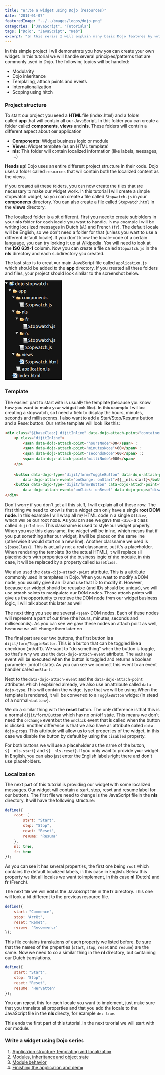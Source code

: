 ```yaml
---
title: "Write a widget using Dojo (resources)"
date: "2014-01-07"
featuredImage: "../../images/logos/dojo.png"
categories: ["JavaScript", "Tutorials"]
tags: ["Dojo", "JavaScript", "Web"]
excerpt: "In this series I will explain many basic Dojo features by writing a widget from scratch. Topics handled are internationalization, inheritance, AMD and more."
---
```


In this simple project I will demonstrate you how you can create your own widget. In this tutorial we will handle several principles/patterns that are commonly used in Dojo. The following topics will be handled:

- Modularity
- Dojo inheritance
- Templating, attach points and events
- Internationalization
- Scoping using hitch

### Project structure

To start our project you need a **HTML** file (index.html) and a folder called **app** that will contain all our JavaScript. In this folder you can create a folder called **components**, **views** and **nls**. These folders will contain a different aspect about our application:

- **Components**: Widget business logic or module
- **Views**: Widget template (as an HTML template)
- **nls**: This folder will contain localized information (like labels, messages, ...)

**Heads up!** Dojo uses an entire different project structure in their code. Dojo uses a folder called `resources` that will contain both the localized content as the views.

If you created all these folders, you can now create the files that are necessary to make our widget work. In this tutorial I will create a simple stopwatch widget, so you can create a file called `Stopwatch.js` in your **components** directory. You can also create a file called `Stopwatch.html` in the **views** directory.

The localized folder is a bit different. First you need to create subfolders in your **nls** folder for each locale you want to handle. In my example I will be writing localized messages in Dutch (`nl`) and French (`fr`). The default locale will be English, so we don't need a folder for that (unless you want to use a different default locale). If you don't know the locale-code of a certain language, you can try looking it up at [Wikipedia](http://en.wikipedia.org/wiki/List_of_ISO_639-1_codes). You will need to look at the **ISO 639-1** column. Now you can create a file called `Stopwatch.js` in the **nls** directory and each subdirectory you created.

The last step is to creat our main JavaScript file called `application.js` which should be added to the **app** directory. If you created all these folders and files, your project should look similar to the screenshot below.

![project-structure](images/project-structure.png)

### Template

The easiest part to start with is usually the template (because you know how you want to make your widget look like). In this example I will be creating a stopwatch, so I need a field to display the hours, minutes, seconds and milliseconds. I also want to add a Start/Stop/Resume button and a Reset button. Our entire template will look like this:

```html
<div class="${baseClass} dijitInline" data-dojo-attach-point="containerNode">
    <p class="dijitInline">
        <span data-dojo-attach-point="hoursNode">00</span> :
        <span data-dojo-attach-point="minutesNode">00</span> :
        <span data-dojo-attach-point="secondsNode">00</span> ::
        <span data-dojo-attach-point="milliNode">000</span>
    </p>

    <button data-dojo-type="dijit/form/ToggleButton" data-dojo-attach-point="startBtn"
        data-dojo-attach-event="onChange: onStart">${__nls.start}</button>
    <button data-dojo-type="dijit/form/Button" data-dojo-attach-point="resetBtn"
        data-dojo-attach-event="onClick: onReset" data-dojo-props="disabled: true">${__nls.reset}</button>
</div>
```

Don't worry if you don't get all this stuff, I will explain all of these now. The first thing we need to know is that a widget can only have a single **root DOM node**. In this example I will wrap all my HTML code in a single `&ltdiv>`, which will be our root node. As you can see we gave this `<div>` a class called `dijitInline`. This classname is used to style our widget properly. When you use this classname, the widget will be inline, which means that if you put something after our widget, it will be placed on the same line (otherwise it would start on a new line). Another classname we used is `${baseClass}`. This is actually not a real classname, but it's a placeholder. When rendering the template (to the actual HTML), it will replace all placeholders with properties of the business logic of the module. In this case, it will be replaced by a property called `baseClass`.

We also used the `data-dojo-attach-point` attribute. This is a attribute commonly used in templates in Dojo. When you want to modify a DOM node, you usually give it an ID and use that ID to modify it. However, because our widget should be reusable (and IDs should be unique), we will use attach points to manipulate our DOM nodes. These attach points will give us the opportunity to retrieve the DOM node from our widget business logic, I will talk about this later as well.

The next thing you see are several `<span>` DOM nodes. Each of these nodes will represent a part of our time (the hours, minutes, seconds and milliseconds). As you can see we gave these nodes an attach point as well, because we will change them later on.

The final part are our two buttons, the first button is a `dijit/form/ToggleButton`. This is a button that can be toggled like a checkbox (on/offf). We want to "do something" when the button is toggle, so that's why we use the `data-dojo-attach-event` attribute. The `onChange` event will be executed when the button is toggled and returns a boolean parameter (on/off state). As you can see we connect this event to an event handler called `onStart`.

Next to the `data-dojo-attach-event` and the `data-dojo-attach-point` attributes which I explained already, we also use an attribute called `data-dojo-type`. This will contain the widget type that we will be using. When the template is rendered, it will be converted to a `ToggleButton` widget (in stead of a normal `<button>`).

We do a similar thing with the **reset** button. The only difference is that this is a normal `dijit/form/Button` which has no on/off state. This means we don't need the `onChange` event but the `onClick` event that is called when the button is clicked. Another difference is that we also have an attribute called `data-dojo-props`. This attribute will allow us to set properties of the widget, in this case we disable the button by default by using the `disabled` property.

For both buttons we will use a placeholder as the name of the button, `${__nls.start}` and `${__nls.reset}`. If you only want to provide your widget in English, you can also just enter the English labels right there and don't use placeholders.

### Localization

The next part of this tutorial is providing our widget with some localized messages. Our widget will contain a start, stop, reset and resume label for our buttons. The first file we need to change is the JavaScript file in the **nls** directory. It will have the following structure:

```javascript
define({
    root: {
        start: "Start",
        stop: "Stop",
        reset: "Reset",
        resume: "Resume"
    },
    nl: true,
    fr: true
});
```

As you can see it has several properties, the first one being `root` which contains the default localized labels, in this case in English. Below this property we list all locales we want to implement, in this case **nl** (Dutch) and **fr** (French).

The next file we will edit is the JavaScript file in the **fr** directory. This one will look a bit different to the previous resource file.

```javascript
define({
    start: "Commence",
    stop: "Arrêt",
    reset: "Remet",
    resume: "Recommence"
});
```

This file contains translations of each property we listed before. Be sure that the names of the properties (`start`, `stop`, `reset` and `resume`) are the same. Now we need to do a similar thing in the **nl** directory, but containing our Dutch translations.

```javascript
define({
    start: "Start",
    stop: "Stop",
    reset: "Reset",
    resume: "Hervatten"
});
```

You can repeat this for each locale you want to implement, just make sure that you translate all properties and that you add the locale to the JavaScript file in the **nls** directy, for example `de: true`.

This ends the first part of this tutorial. In the next tutorial we will start with our module.

### Write a widget using Dojo series

1. [Application structure, templating and localization](/dojo-widget-resources/)
2. [Modules, inheritance and object state](/dojo-widget-inheritance/)
3. [Module behavior](/dojo-widget-behavior/)
4. [Finishing the application and demo](/dojo-widget-demo/)

